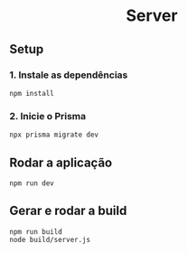 <div align="center"><h1>Server</h1></div>

## Setup
### 1. Instale as dependências
```
npm install
```
### 2. Inicie o Prisma
```
npx prisma migrate dev
```

## Rodar a aplicação
```
npm run dev
```

## Gerar e rodar a build
```
npm run build
node build/server.js
```